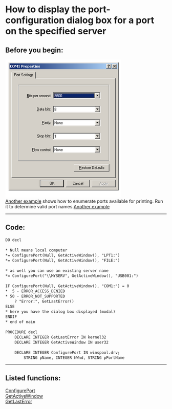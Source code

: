 
# How to display the port-configuration dialog box for a port on the specified server

## Before you begin:
![](../images/portcfg.png)  
<a href="?example=334">Another example</a> shows how to enumerate ports available for printing. Run it to determine valid port names.[Another example](sample_334.md)  
  
***  


## Code:
```foxpro  
DO decl

* Null means local computer
*= ConfigurePort(Null, GetActiveWindow(), "LPT1:")
*= ConfigurePort(Null, GetActiveWindow(), "FILE:")

* as well you can use an existing server name
*= ConfigurePort("\\MYSERV", GetActiveWindow(), "USB001:")

IF ConfigurePort(Null, GetActiveWindow(), "COM1:") = 0
*  5 - ERROR_ACCESS_DENIED
* 50 - ERROR_NOT_SUPPORTED
	? "Error:", GetLastError()
ELSE
* here you have the dialog box displayed (modal)
ENDIF
* end of main

PROCEDURE decl
	DECLARE INTEGER GetLastError IN kernel32
	DECLARE INTEGER GetActiveWindow IN user32

	DECLARE INTEGER ConfigurePort IN winspool.drv;
		STRING pName, INTEGER hWnd, STRING pPortName  
```  
***  


## Listed functions:
[ConfigurePort](../libraries/winspool.drv/ConfigurePort.md)  
[GetActiveWindow](../libraries/user32/GetActiveWindow.md)  
[GetLastError](../libraries/kernel32/GetLastError.md)  
